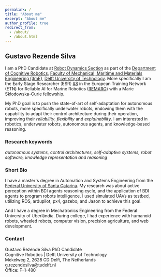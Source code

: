 ```yaml
---
permalink: /
title: "About me"
excerpt: "About me"
author_profile: true
redirect_from:
  - /about/
  - /about.html
---
```


## Gustavo Rezende Silva

I am a PhD Candidate at [Robot Dynamics Section](https://www.tudelft.nl/3me/afdelingen/biomechanical-engineering/research/dbl-delft-biorobotics-lab/) as part of the [Department of Cognitive Robotics](https://www.tudelft.nl/en/3me/departments/cognitive-robotics-cor/), [Faculty of Mechanical, Maritime and Materials Engineering (3mE)](https://www.tudelft.nl/en/3me/), [Delft University of Technology](https://www.tudelft.nl/en/). More specifically I am the Early Stage Researcher (ESR) [#8](https://remaro.eu/index.php/positions/#position8) in the European Training Network (ETN) for Reliable AI for Marine Robotics ([REMARO](remaro.eu)) with a Marie Skłodowska-Curie fellowship.

My PhD goal is to push the state-of-art of self-adaptation for autonomous robots, more specifically underwater robots, endowing them with the capability to adapt their control architecture during their operation, improving their _reliability_, _flexibility_ and _explainability_. I am interested in robotics, underwater robots, autonomous agents, and knowledge-based reasoning.

### Research keywords
 _autonomous systems, control architectures, self-adaptive systems, robot software, knowledge representation and reasoning_

<!-- ### Research Highlights

#### [Winner Amazon Picking Challenge 2016](https://chcorbato.github.io/portfolio/portfolio-3)
<iframe width="560" height="315" src="https://www.youtube.com/embed/gB8xXpkNjBk" frameborder="0" allow="accelerometer; autoplay; encrypted-media; gyroscope; picture-in-picture" allowfullscreen></iframe>

#### Metacontrol for dual-arm mobile manipulator
<iframe width="560" height="315" src="https://www.youtube.com/embed/G3rmp_3NSuk" frameborder="0" allow="accelerometer; autoplay; encrypted-media; gyroscope; picture-in-picture" allowfullscreen></iframe>

#### Model-based systems engineering to design collaborative robotics applications (see [Hernandez-2017a](/files/Hernandez-2017a.pdf)
<iframe width="560" height="315" src="https://www.youtube.com/embed/qHGcjRaONag" frameborder="0" allow="accelerometer; autoplay; encrypted-media; gyroscope; picture-in-picture" allowfullscreen></iframe> -->


### Short Bio

I have a master's degree in Automation and Systems Engineering from the [Federal University of Santa Catarina](https://pgeas.ufsc.br/en/). My research was about active perception within BDI agents reasoning cycle, and the application of BDI agents to program robots intelligence. I used simulated UAVs as testbed, utilizing ROS, ardupilot, px4, gazebo, and Jason to achieve this goal.

And I have a degree in Mechatronics Engineering from the Federal University of Uberlândia. During college, I had experience with humanoid robots, wheeled robots, computer vision, precision agriculture, and web development.


### Contact
Gustavo Rezende Silva
PhD Candidate  
Cognitive Robotics | Delft University of Technology  
Mekelweg 2, 2628 CD Delft, The Netherlands  
g.rezendesilva@tudelft.nl  
Office: F-1-480  
